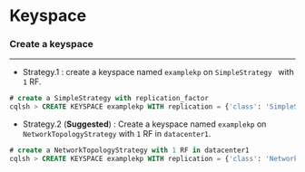 # Keyspace

<script type="text/javascript" src="../js/general.js"></script>

### Create a keyspace
---

* Strategy.1 : create a keyspace named `examplekp` on `SimpleStrategy ` with `1` RF.

```sql
# create a SimpleStrategy with replication_factor
cqlsh > CREATE KEYSPACE examplekp WITH replication = {'class': 'SimpleStrategy', 'replication_factor' : '1'};
```

* Strategy.2 (**Suggested**) : Create a keyspace named `examplekp` on `NetworkTopologyStrategy` with `1` RF in `datacenter1`.

```sql
# create a NetworkTopologyStrategy with 1 RF in datacenter1
cqlsh > CREATE KEYSPACE examplekp WITH replication = {'class': 'NetworkTopologyStrategy', 'datacenter1' : '1'};
```










